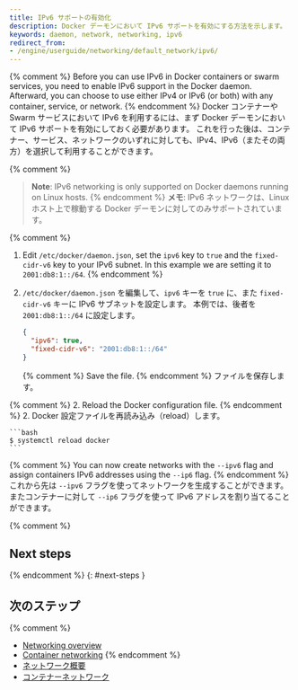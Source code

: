 ```yaml
---
title: IPv6 サポートの有効化
description: Docker デーモンにおいて IPv6 サポートを有効にする方法を示します。
keywords: daemon, network, networking, ipv6
redirect_from:
- /engine/userguide/networking/default_network/ipv6/
---
```


{% comment %}
Before you can use IPv6 in Docker containers or swarm services, you need to
enable IPv6 support in the Docker daemon. Afterward, you can choose to use
either IPv4 or IPv6 (or both) with any container, service, or network.
{% endcomment %}
Docker コンテナーや Swarm サービスにおいて IPv6 を利用するには、まず Docker デーモンにおいて IPv6 サポートを有効にしておく必要があります。
これを行った後は、コンテナー、サービス、ネットワークのいずれに対しても、IPv4、IPv6（またその両方）を選択して利用することができます。

{% comment %}
> **Note**: IPv6 networking is only supported on Docker daemons running on Linux
> hosts.
{% endcomment %}
> **メモ**: IPv6 ネットワークは、Linux ホスト上で稼動する Docker デーモンに対してのみサポートされています。

{% comment %}
1.  Edit `/etc/docker/daemon.json`, set the `ipv6` key to `true` and the `fixed-cidr-v6` key
    to your IPv6 subnet. In this example we are setting it to `2001:db8:1::/64`.
{% endcomment %}
1.  `/etc/docker/daemon.json` を編集して、`ipv6` キーを `true` に、また `fixed-cidr-v6` キーに IPv6 サブネットを設定します。
    本例では、後者を `2001:db8:1::/64` に設定します。

    ```json
    {
      "ipv6": true,
      "fixed-cidr-v6": "2001:db8:1::/64"
    }
    ```

    {% comment %}
    Save the file.
    {% endcomment %}
    ファイルを保存します。

{% comment %}
2.  Reload the Docker configuration file.
{% endcomment %}
2.  Docker 設定ファイルを再読み込み（reload）します。

    ```bash
    $ systemctl reload docker
    ```

{% comment %}
You can now create networks with the `--ipv6` flag and assign containers IPv6
addresses using the `--ip6` flag.
{% endcomment %}
これから先は `--ipv6` フラグを使ってネットワークを生成することができます。
またコンテナーに対して `--ip6` フラグを使って IPv6 アドレスを割り当てることができます。

{% comment %}
## Next steps
{% endcomment %}
{: #next-steps }
## 次のステップ

{% comment %}
- [Networking overview](../../network/index.md)
- [Container networking](../containers/container-networking.md)
{% endcomment %}
- [ネットワーク概要](../../network/index.md)
- [コンテナーネットワーク](../containers/container-networking.md)
